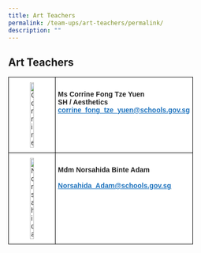 ```yaml
---
title: Art Teachers
permalink: /team-ups/art-teachers/permalink/
description: ""
---
```

## Art Teachers

<style type="text/css">
.tg  {border-collapse:collapse;border-spacing:0;}
.tg td{border-color:black;border-style:solid;border-width:1px;font-family:Arial, sans-serif;font-size:14px;
  overflow:hidden;padding:10px 5px;word-break:normal;}
.tg th{border-color:black;border-style:solid;border-width:1px;font-family:Arial, sans-serif;font-size:14px;
  font-weight:normal;overflow:hidden;padding:10px 5px;word-break:normal;}
.tg .tg-l2bf{background-color:#FFF;color:#222;font-weight:bold;text-align:left;vertical-align:top}
.tg .tg-a3j2{background-color:#FFF;color:#222;text-align:center;vertical-align:middle}
.tg .tg-gj5f{background-color:#;color:#222;text-align:center;vertical-align:middle}
.tg .tg-rs0e{background-color:#;color:#222;font-weight:bold;text-align:left;vertical-align:top}
</style>
<table class="tg">
<thead>
  <tr>
    <th class="tg-a3j2"> <img src="https://unitypri.moe.edu.sg/wp-content/uploads/2022/06/Corrine.png" style="width:30%" alt="Corrine"></th>
    <th class="tg-l2bf"><br><span style="font-weight:bold">Ms Corrine Fong Tze Yuen</span><br><span style="font-weight:bold">SH / Aesthetics</span><br><a href="mailto:corrine_fong_tze_yuen@schools.gov.sg" target="_blank" rel="noopener noreferrer"><span style="text-decoration:underline;color:#1E73BE;background-color:transparent">corrine_fong_tze_yuen@schools.gov.sg</span></a></th>
  </tr>
  <tr>
    <td class="tg-a3j2"><img src="https://unitypri.moe.edu.sg/wp-content/uploads/2022/07/Norsahida-600x775.png" style="width:30%" alt="Norsahida"></td>
    <td class="tg-l2bf"><br>
			<span style="font-weight:bold">Mdm Norsahida Binte Adam</span><br><span style="font-weight:bold"></span><br><a href="mailto:Norsahida_Adam@schools.gov.sg" target="_blank" rel="noopener noreferrer"><span style="text-decoration:underline;color:#1E73BE;background-color:transparent">Norsahida_Adam@schools.gov.sg</span></a></td>
  </tr>
</tbody>
</table>